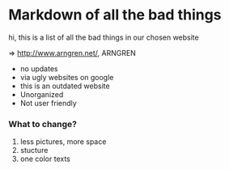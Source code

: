 <h1> Markdown of all the bad things </h1>

<p>hi, this is a list of all the bad things in our chosen website</p> 

=> http://www.arngren.net/, ARNGREN

<ul>
  <li>no updates</li>
  <li>via ugly websites on google </li>
  <li>this is an outdated website </li>
  <li>Unorganized </li>
  <li>Not user friendly </li>
</ul>

<h3> What to change? </h3>
<ol>
  <li>less pictures, more space</li>
  <li>stucture</li>
  <li>one color texts  </li>
  
  
</ol>










